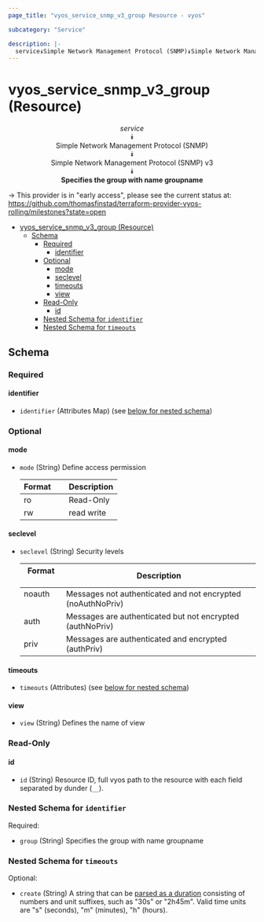 ```yaml
---
page_title: "vyos_service_snmp_v3_group Resource - vyos"

subcategory: "Service"

description: |-
  service⯯Simple Network Management Protocol (SNMP)⯯Simple Network Management Protocol (SNMP) v3⯯Specifies the group with name groupname
---
```


# vyos_service_snmp_v3_group (Resource)
<center>

*service*  
⯯  
Simple Network Management Protocol (SNMP)  
⯯  
Simple Network Management Protocol (SNMP) v3  
⯯  
**Specifies the group with name groupname**


</center>

-> This provider is in "early access", please see the current status at: https://github.com/thomasfinstad/terraform-provider-vyos-rolling/milestones?state=open

<!--TOC-->

- [vyos_service_snmp_v3_group (Resource)](#vyos_service_snmp_v3_group-resource)
  - [Schema](#schema)
    - [Required](#required)
      - [identifier](#identifier)
    - [Optional](#optional)
      - [mode](#mode)
      - [seclevel](#seclevel)
      - [timeouts](#timeouts)
      - [view](#view)
    - [Read-Only](#read-only)
      - [id](#id)
    - [Nested Schema for `identifier`](#nested-schema-for-identifier)
    - [Nested Schema for `timeouts`](#nested-schema-for-timeouts)

<!--TOC-->

<!-- schema generated by tfplugindocs -->
## Schema

### Required

#### identifier
- `identifier` (Attributes Map) (see [below for nested schema](#nestedatt--identifier))

### Optional

#### mode
- `mode` (String) Define access permission

    |  Format  &emsp;|  Description  |
    |----------|---------------|
    |  ro      &emsp;|  Read-Only    |
    |  rw      &emsp;|  read write   |
#### seclevel
- `seclevel` (String) Security levels

    |  Format  &emsp;|  Description                                                  |
    |----------|---------------------------------------------------------------|
    |  noauth  &emsp;|  Messages not authenticated and not encrypted (noAuthNoPriv)  |
    |  auth    &emsp;|  Messages are authenticated but not encrypted (authNoPriv)    |
    |  priv    &emsp;|  Messages are authenticated and encrypted (authPriv)          |
#### timeouts
- `timeouts` (Attributes) (see [below for nested schema](#nestedatt--timeouts))
#### view
- `view` (String) Defines the name of view

### Read-Only

#### id
- `id` (String) Resource ID, full vyos path to the resource with each field separated by dunder (`__`).

<a id="nestedatt--identifier"></a>
### Nested Schema for `identifier`

Required:

- `group` (String) Specifies the group with name groupname


<a id="nestedatt--timeouts"></a>
### Nested Schema for `timeouts`

Optional:

- `create` (String) A string that can be [parsed as a duration](https://pkg.go.dev/time#ParseDuration) consisting of numbers and unit suffixes, such as &#34;30s&#34; or &#34;2h45m&#34;. Valid time units are &#34;s&#34; (seconds), &#34;m&#34; (minutes), &#34;h&#34; (hours).

